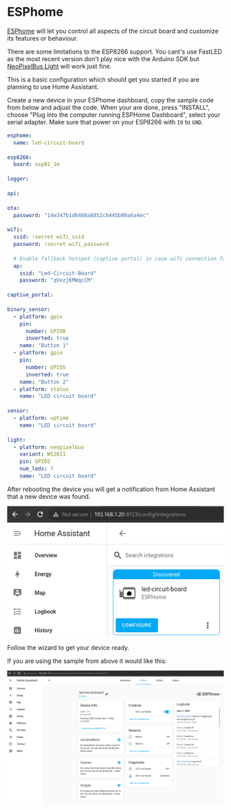 # ESPhome

[ESPhome](https://esphome.io/) will let you control all aspects of the circuit board and customize its features or behaviour. 

There are some limitations to the ESP8266 support. You cant's use FastLED as the most recent version don't play nice with the Arduino SDK but [NeoPixelBus Light](https://esphome.io/components/light/neopixelbus.html) will work just fine.

This is a basic configuration which should get you started if you are planning to use Home Assistant.

Create a new device in your ESPhome dashboard, copy the sample code from below and adjust the code. When your are done, press "INSTALL", choose "Plug into the computer running ESPHome Dashboard", select your serial adapter. Make sure that power on your ESP8266 with `I0` to `GND`.

```yaml
esphome:
  name: led-circuit-board

esp8266:
  board: esp01_1m

logger:

api:

ota:
  password: "14e347b1d6488a8852cb445b00a6a4ec"

wifi:
  ssid: !secret wifi_ssid
  password: !secret wifi_password

  # Enable fallback hotspot (captive portal) in case wifi connection fails
  ap:
    ssid: "Led-Circuit-Board"
    password: "qVezjKMWqcCM"

captive_portal:

binary_sensor:
  - platform: gpio
    pin:
      number: GPIO0
      inverted: true
    name: "Button 1"
  - platform: gpio
    pin:
      number: GPIO5
      inverted: true
    name: "Button 2"
  - platform: status
    name: "LED circuit board"

sensor:
  - platform: uptime
    name: "LED circuit board"

light:
  - platform: neopixelbus
    variant: WS2811
    pin: GPIO2
    num_leds: 7
    name: "LED circuit board"

```

After rebooting the device you will get a notification from Home Assistant that a new device was found.

![Discovered device in Home Assistant](./assets/img/home-assistant1.png)

Follow the wizard to get your device ready.

If you are using the sample from above it would like this:

![Overview Home Assistant](./assets/img/home-assistant2.png)
